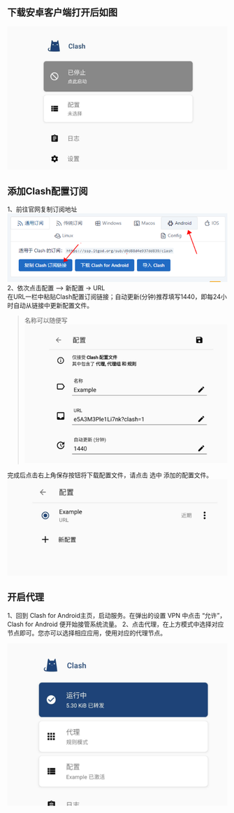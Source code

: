 ## 下载安卓客户端打开后如图

![img_17.png](img_17.png)

## 添加Clash配置订阅
1、前往官网复制订阅地址
![img_18.png](img_18.png)
2、依次点击配置 —> 新配置 -> URL  
在URL一栏中粘贴Clash配置订阅链接；自动更新(分钟)推荐填写1440，即每24小时自动从链接中更新配置文件。  
> 名称可以随便写  
![img_19.png](img_19.png)

完成后点击右上角保存按钮将下载配置文件，请点击 选中 添加的配置文件。
![img_20.png](img_20.png)
## 开启代理
1、回到 Clash for Android主页，启动服务。在弹出的设置 VPN 中点击 “允许”，Clash for Android 便开始接管系统流量。
2、点击代理，在上方模式中选择对应节点即可。您亦可以选择相应应用，使用对应的代理节点。

![img_21.png](img_21.png)

